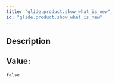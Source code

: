 ```yaml
---
title: "glide.product.show_what_is_new"
id: "glide.product.show_what_is_new"
---
```

## Description



## Value: 
```
false
```